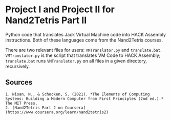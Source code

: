 # Project I and Project II for Nand2Tetris Part II

Python code that translates Jack Virtual Machine code into HACK Assembly instructions. Both of these languages come from the Nand2Tetris courses.

There are two relevant files for users: `VMTranslator.py` and `translate.bat`. `VMTranslator.py` is the script that translates VM Code to HACK Assembly; `translate.bat` runs `VMTranslator.py` on all files in a given directory, recursively.

## Sources

    1. Nisan, N., & Schocken, S. (2021). *The Elements of Computing Systems: Building a Modern Computer from First Principles (2nd ed.).* The MIT Press.
    2. [Nand2Tetris Part 2 on Coursera](https://www.coursera.org/learn/nand2tetris2)

